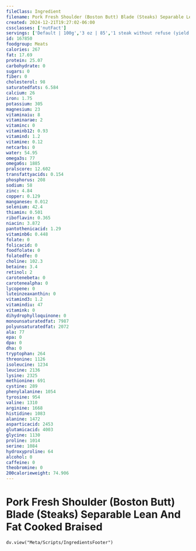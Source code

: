 ```yaml
---
fileClass: Ingredient
filename: Pork Fresh Shoulder (Boston Butt) Blade (Steaks) Separable Lean And Fat Cooked Braised
created: 2024-12-21T19:27:02-06:00
cssclasses: ['nutFact']
servings: ['Default | 100g','3 oz | 85','1 steak without refuse (yield from 1 cooked steak, with refuse, weighing 249g) | 185']
id: 167850
foodgroup: Meats
calories: 267
fat: 17.69
protein: 25.07
carbohydrate: 0
sugars: 0
fiber: 0
cholesterol: 98
saturatedfats: 6.584
calcium: 26
iron: 1.75
potassium: 305
magnesium: 23
vitaminaiu: 8
vitaminarae: 2
vitaminc: 0
vitaminb12: 0.93
vitamind: 1.2
vitamine: 0.12
netcarbs: 0
water: 54.95
omega3s: 77
omega6s: 1885
pralscore: 12.602
transfattyacids: 0.154
phosphorus: 208
sodium: 58
zinc: 4.84
copper: 0.129
manganese: 0.012
selenium: 42.4
thiamin: 0.501
riboflavin: 0.365
niacin: 3.872
pantothenicacid: 1.29
vitaminb6: 0.448
folate: 0
folicacid: 0
foodfolate: 0
folatedfe: 0
choline: 102.3
betaine: 3.4
retinol: 2
carotenebeta: 0
carotenealpha: 0
lycopene: 0
luteinzeaxanthin: 0
vitamind3: 1.2
vitamindiu: 47
vitamink: 0
dihydrophylloquinone: 0
monounsaturatedfat: 7987
polyunsaturatedfat: 2072
ala: 77
epa: 0
dpa: 0
dha: 0
tryptophan: 264
threonine: 1126
isoleucine: 1234
leucine: 2136
lysine: 2325
methionine: 691
cystine: 289
phenylalanine: 1054
tyrosine: 954
valine: 1310
arginine: 1668
histidine: 1083
alanine: 1472
asparticacid: 2453
glutamicacid: 4003
glycine: 1130
proline: 1014
serine: 1084
hydroxyproline: 64
alcohol: 0
caffeine: 0
theobromine: 0
200calorieweight: 74.906
---
```


# Pork Fresh Shoulder (Boston Butt) Blade (Steaks) Separable Lean And Fat Cooked Braised

```dataviewjs
dv.view("Meta/Scripts/IngredientsFooter")
```